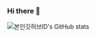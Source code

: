 ### Hi there 👋

![본인깃허브ID's GitHub stats](https://github-readme-stats.vercel.app/api?username=hyux25&show_icons=true&theme=prussian)

<!--
**hyux25/hyux25** is a ✨ _special_ ✨ repository because its `README.md` (this file) appears on your GitHub profile.

Here are some ideas to get you started:

- 🔭 I’m currently working on ...
- 🌱 I’m currently learning ...
- 👯 I’m looking to collaborate on ...
- 🤔 I’m looking for help with ...
- 💬 Ask me about ...
- 📫 How to reach me: ...
- 😄 Pronouns: ...
- ⚡ Fun fact: ...
-->
